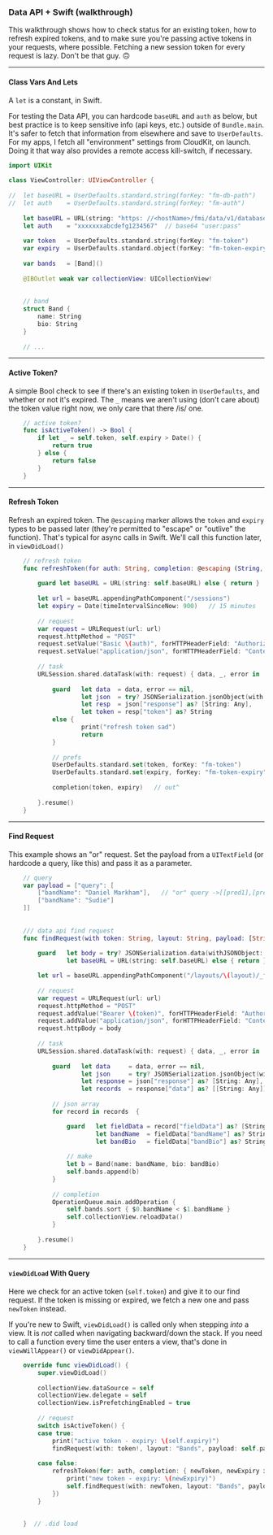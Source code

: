 ### Data API + Swift (walkthrough)
This walkthrough shows how to check status for an existing token, how to refresh expired tokens, and to make sure you're passing active tokens in your requests, where possible. Fetching a new session token for every request is lazy. Don't be that guy. 🙃
 - - -
 
#### Class Vars And Lets
A `let` is a constant, in Swift.

For testing the Data API, you can hardcode `baseURL` and `auth` as below, but best practice is to keep sensitive info (api keys, etc.) outside of `Bundle.main`. It's safer to fetch that information from elsewhere and save to `UserDefaults`. For my apps, I fetch all "environment" settings from CloudKit, on launch. Doing it that way also provides a remote access kill-switch, if necessary.
 
```swift
import UIKit
 
class ViewController: UIViewController {
 
//  let baseURL = UserDefaults.standard.string(forKey: "fm-db-path")   // better
//  let auth    = UserDefaults.standard.string(forKey: "fm-auth")      // better
 
    let baseURL = URL(string: "https: //<hostName>/fmi/data/v1/databases/<databaseName>")!
    let auth    = "xxxxxxxabcdefg1234567"  // base64 "user:pass"
 
    var token   = UserDefaults.standard.string(forKey: "fm-token")
    var expiry  = UserDefaults.standard.object(forKey: "fm-token-expiry") as? Date ?? Date(timeIntervalSince1970: 0)
    
    var bands   = [Band]()    
    
    @IBOutlet weak var collectionView: UICollectionView!
    
    
    // band
    struct Band {
        name: String
        bio: String
    }
    
    // ...
```
 
 - - -
 
#### Active Token?
A simple Bool check to see if there's an existing token in `UserDefaults`, and whether or not it's expired. The `_` means we aren't using (don't care about) the token value right now, we only care that there /is/ one.

```swift
    // active token?
    func isActiveToken() -> Bool {
        if let _ = self.token, self.expiry > Date() {
            return true
        } else {
            return false
        }
    }
```
 
 - - -

#### Refresh Token
Refresh an expired token. The `@escaping` marker allows the `token` and `expiry` types to be passed later (they're permitted to "escape" or "outlive" the function). That's typical for async calls in Swift. We'll call this function later, in `viewDidLoad()`

```swift
    // refresh token
    func refreshToken(for auth: String, completion: @escaping (String, Date) -> Void) {
    
        guard let baseURL = URL(string: self.baseURL) else { return }
       
        let url = baseURL.appendingPathComponent("/sessions")
        let expiry = Date(timeIntervalSinceNow: 900)   // 15 minutes
       
        // request
        var request = URLRequest(url: url)
        request.httpMethod = "POST"
        request.setValue("Basic \(auth)", forHTTPHeaderField: "Authorization")
        request.setValue("application/json", forHTTPHeaderField: "Content-Type")
       
        // task
        URLSession.shared.dataTask(with: request) { data, _, error in
           
            guard   let data  = data, error == nil,
                    let json  = try? JSONSerialization.jsonObject(with: data) as! [String: Any],
                    let resp  = json["response"] as? [String: Any],
                    let token = resp["token"] as? String
            else {
                    print("refresh token sad")
                    return
            }
           
            // prefs
            UserDefaults.standard.set(token, forKey: "fm-token")
            UserDefaults.standard.set(expiry, forKey: "fm-token-expiry")
           
            completion(token, expiry)   // out^
           
        }.resume()
    }
```
 
 - - -
 
#### Find Request
This example shows an "or" request. Set the payload from a `UITextField` (or hardcode a query, like this) and pass it as a parameter.

```swift
    // query
    var payload = ["query": [   
        ["bandName": "Daniel Markham"],   // "or" query ->[[pred1],[pred2]]   "and" ->[[pred1, pred2]]
        ["bandName": "Sudie"]
    ]]
 
 
    /// data api find request
    func findRequest(with token: String, layout: String, payload: [String: Any]) {
    
        guard   let body = try? JSONSerialization.data(withJSONObject: payload),
                let baseURL = URL(string: self.baseURL) else { return }

        let url = baseURL.appendingPathComponent("/layouts/\(layout)/_find")
        
        // request
        var request = URLRequest(url: url)
        request.httpMethod = "POST"
        request.addValue("Bearer \(token)", forHTTPHeaderField: "Authorization")
        request.addValue("application/json", forHTTPHeaderField: "Content-Type")
        request.httpBody = body
       
        // task
        URLSession.shared.dataTask(with: request) { data, _, error in
           
            guard   let data     = data, error == nil,
                    let json     = try? JSONSerialization.jsonObject(with: data) as! [String: Any],
                    let response = json["response"] as? [String: Any],
                    let records  = response["data"] as? [[String: Any]] else { return }
            
            // json array
            for record in records  {

                guard   let fieldData = record["fieldData"] as? [String: Any],
                        let bandName  = fieldData["bandName"] as? String,
                        let bandBio   = fieldData["bandBio"] as? String else { return }
                
                // make
                let b = Band(name: bandName, bio: bandBio)                 
                self.bands.append(b)
            }
            
            // completion
            OperationQueue.main.addOperation {
                self.bands.sort { $0.bandName < $1.bandName }
                self.collectionView.reloadData()
            }
           
        }.resume()
    }
```
 
 - - -
 
#### `viewDidLoad` With Query
Here we check for an active token (`self.token`) and give it to our find request. If the token is missing or expired, we fetch a new one and pass `newToken` instead.
 
If you're new to Swift, `viewDidLoad()` is called only when stepping *into* a view. It is *not* called when navigating backward/down the stack. If you need to call a function every time the user enters a view, that's done in `viewWillAppear()` or `viewDidAppear()`.

```swift
    override func viewDidLoad() {
        super.viewDidLoad()
   
        collectionView.dataSource = self
        collectionView.delegate = self
        collectionView.isPrefetchingEnabled = true
   
        // request
        switch isActiveToken() {  
        case true:
            print("active token - expiry: \(self.expiry)")
            findRequest(with: token!, layout: "Bands", payload: self.payload)
 
        case false:
            refreshToken(for: auth, completion: { newToken, newExpiry in
                print("new token - expiry: \(newExpiry)")
                self.findRequest(with: newToken, layout: "Bands", payload: self.payload)
            })
        }
        
 
    }  // .did load
```
 
